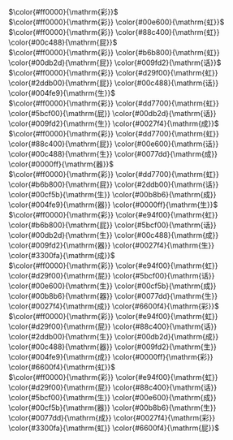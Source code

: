 $\color{#ff0000}{\mathrm{彩}}$<br>
$\color{#ff0000}{\mathrm{彩}}
\color{#00e600}{\mathrm{虹}}$<br>
$\color{#ff0000}{\mathrm{彩}}
\color{#88c400}{\mathrm{虹}}
\color{#00c488}{\mathrm{屁}}$<br>
$\color{#ff0000}{\mathrm{彩}}
\color{#b6b800}{\mathrm{虹}}
\color{#00db2d}{\mathrm{屁}}
\color{#009fd2}{\mathrm{话}}$<br>
$\color{#ff0000}{\mathrm{彩}}
\color{#d29f00}{\mathrm{虹}}
\color{#2ddb00}{\mathrm{屁}}
\color{#00c488}{\mathrm{话}}
\color{#004fe9}{\mathrm{生}}$<br>
$\color{#ff0000}{\mathrm{彩}}
\color{#dd7700}{\mathrm{虹}}
\color{#5bcf00}{\mathrm{屁}}
\color{#00db2d}{\mathrm{话}}
\color{#009fd2}{\mathrm{生}}
\color{#0027f4}{\mathrm{成}}$<br>
$\color{#ff0000}{\mathrm{彩}}
\color{#dd7700}{\mathrm{虹}}
\color{#88c400}{\mathrm{屁}}
\color{#00e600}{\mathrm{话}}
\color{#00c488}{\mathrm{生}}
\color{#0077dd}{\mathrm{成}}
\color{#0000ff}{\mathrm{器}}$<br>
$\color{#ff0000}{\mathrm{彩}}
\color{#dd7700}{\mathrm{虹}}
\color{#b6b800}{\mathrm{屁}}
\color{#2ddb00}{\mathrm{话}}
\color{#00cf5b}{\mathrm{生}}
\color{#00b8b6}{\mathrm{成}}
\color{#004fe9}{\mathrm{器}}
\color{#0000ff}{\mathrm{生}}$<br>
$\color{#ff0000}{\mathrm{彩}}
\color{#e94f00}{\mathrm{虹}}
\color{#b6b800}{\mathrm{屁}}
\color{#5bcf00}{\mathrm{话}}
\color{#00db2d}{\mathrm{生}}
\color{#00c488}{\mathrm{成}}
\color{#009fd2}{\mathrm{器}}
\color{#0027f4}{\mathrm{生}}
\color{#3300fa}{\mathrm{成}}$<br>
$\color{#ff0000}{\mathrm{彩}}
\color{#e94f00}{\mathrm{虹}}
\color{#d29f00}{\mathrm{屁}}
\color{#5bcf00}{\mathrm{话}}
\color{#00e600}{\mathrm{生}}
\color{#00cf5b}{\mathrm{成}}
\color{#00b8b6}{\mathrm{器}}
\color{#0077dd}{\mathrm{生}}
\color{#0027f4}{\mathrm{成}}
\color{#6600f4}{\mathrm{彩}}$<br>
$\color{#ff0000}{\mathrm{彩}}
\color{#e94f00}{\mathrm{虹}}
\color{#d29f00}{\mathrm{屁}}
\color{#88c400}{\mathrm{话}}
\color{#2ddb00}{\mathrm{生}}
\color{#00db2d}{\mathrm{成}}
\color{#00c488}{\mathrm{器}}
\color{#009fd2}{\mathrm{生}}
\color{#004fe9}{\mathrm{成}}
\color{#0000ff}{\mathrm{彩}}
\color{#6600f4}{\mathrm{虹}}$<br>
$\color{#ff0000}{\mathrm{彩}}
\color{#e94f00}{\mathrm{虹}}
\color{#d29f00}{\mathrm{屁}}
\color{#88c400}{\mathrm{话}}
\color{#5bcf00}{\mathrm{生}}
\color{#00e600}{\mathrm{成}}
\color{#00cf5b}{\mathrm{器}}
\color{#00b8b6}{\mathrm{生}}
\color{#0077dd}{\mathrm{成}}
\color{#0027f4}{\mathrm{彩}}
\color{#3300fa}{\mathrm{虹}}
\color{#6600f4}{\mathrm{屁}}$
